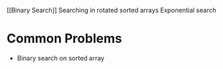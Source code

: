 [[Binary Search]]
Searching in rotated sorted arrays
Exponential search

# Common Problems
- Binary search on sorted array